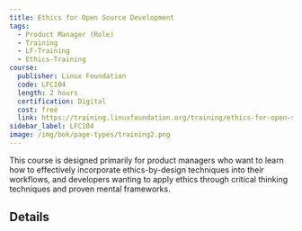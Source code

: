 ```yaml
---
title: Ethics for Open Source Development
tags: 
  - Product Manager (Role)
  - Training
  - LF-Training
  - Ethics-Training
course:
  publisher: Linux Foundation
  code: LFC104
  length: 2 hours
  certification: Digital
  cost: free
  link: https://training.linuxfoundation.org/training/ethics-for-open-source-development-lfc104/
sidebar_label: LFC104
image: /img/bok/page-types/training2.png
---
```


This course is designed primarily for product managers who want to learn how to effectively incorporate ethics-by-design techniques into their workflows, and developers wanting to apply ethics through critical thinking techniques and proven mental frameworks.

## Details

<CourseDetails course={frontMatter.course}/>
